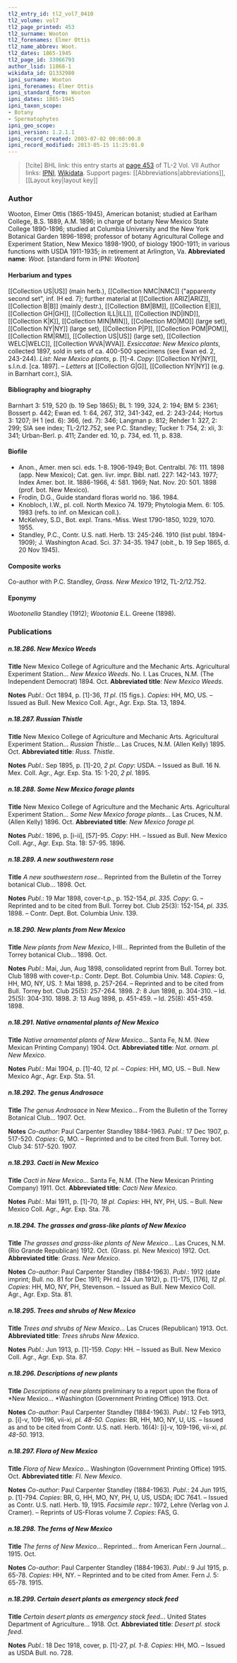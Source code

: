 ```yaml
---
tl2_entry_id: tl2_vol7_0410
tl2_volume: vol7
tl2_page_printed: 453
tl2_surname: Wooton
tl2_forenames: Elmer Ottis
tl2_name_abbrev: Woot.
tl2_dates: 1865-1945
tl2_page_id: 33066793
author_lsid: 11868-1
wikidata_id: Q1332980
ipni_surname: Wooton
ipni_forenames: Elmer Ottis
ipni_standard_form: Wooton
ipni_dates: 1865-1945
ipni_taxon_scope: 
- Botany
- Spermatophytes
ipni_geo_scope: 
ipni_version: 1.2.1.1
ipni_record_created: 2003-07-02 00:00:00.0
ipni_record_modified: 2013-05-15 11:25:01.0
---
```


> [!cite] BHL link: this entry starts at [page 453](https://www.biodiversitylibrary.org/page/33066793) of TL-2 Vol. VII
> Author links: [IPNI](https://www.ipni.org/a/11868-1), [Wikidata](https://www.wikidata.org/wiki/Q1332980). Support pages: [[Abbreviations|abbreviations]], [[Layout key|layout key]]

### Author

Wooton, Elmer Ottis (1865-1945), American botanist; studied at Earlham College, B.S. 1889, A.M. 1896; in charge of botany New Mexico State College 1890-1896; studied at Columbia University and the New York Botanical Garden 1896-1898; professor of botany Agricultural College and Experiment Station, New Mexico 1898-1900, of biology 1900-1911; in various functions with USDA 1911-1935; in retirement at Arlington, Va. 
**Abbreviated name**: *Woot.* \[standard form in IPNI: *Wooton*\]

#### Herbarium and types

[[Collection US|US]] (main herb.), [[Collection NMC|NMC]] ("apparenty second set", inf. IH ed. 7); further material at [[Collection ARIZ|ARIZ]], [[Collection B|B]] (mainly destr.), [[Collection BM|BM]], [[Collection E|E]], [[Collection GH|GH]], [[Collection ILL|ILL]], [[Collection IND|IND]], [[Collection K|K]], [[Collection MIN|MIN]], [[Collection MO|MO]] (large set), [[Collection NY|NY]] (large set), [[Collection P|P]], [[Collection POM|POM]], [[Collection RM|RM]], [[Collection US|US]] (large set), [[Collection WELC|WELC]], [[Collection WVA|WVA]].
*Exsiccatae*: *New Mexico plants*, collected 1897, sold in sets of ca. 400-500 specimens (see Ewan ed. 2, 243-244). *List*: *New Mexico plants*, p. \[1\]-4. *Copy*: [[Collection NY|NY]], s.l.n.d. \[ca. 1897\]. – *Letters* at [[Collection G|G]], [[Collection NY|NY]] (e.g. in Barnhart corr.), SIA.

#### Bibliography and biography

Barnhart 3: 519, 520 (b. 19 Sep 1865); BL 1: 199, 324, 2: 194; BM 5: 2361; Bossert p. 442; Ewan ed. 1: 64, 267, 312, 341-342, ed. 2: 243-244; Hortus 3: 1207; IH 1 (ed. 6): 366, (ed. 7): 346; Langman p. 812; Rehder 1: 327, 2: 299; SIA see index; TL-2/12.752, see P.C. Standley; Tucker 1: 754, 2: xli, 3: 341; Urban-Berl. p. 411; Zander ed. 10, p. 734, ed. 11, p. 838.

#### Biofile

- Anon., Amer. men sci. eds. 1-8. 1906-1949; Bot. Centralbl. 76: 111. 1898 (app. New Mexico); Cat. gen. livr. impr. Bibl. natl. 227: 142-143. 1977; Index Amer. bot. lit. 1886-1966, 4: 581. 1969; Nat. Nov. 20: 501. 1898 (prof. bot. New Mexico).
- Frodin, D.G., Guide standard floras world no. 186. 1984.
- Knobloch, I.W., pl. coll. North Mexico 74. 1979; Phytologia Mem. 6: 105. 1983 (refs. to inf. on Mexican coll.).
- McKelvey, S.D., Bot. expl. Trans.-Miss. West 1790-1850, 1029, 1070. 1955.
- Standley, P.C., Contr. U.S. natl. Herb. 13: 245-246. 1910 (list publ. 1894-1909); J. Washington Acad. Sci. 37: 34-35. 1947 (obit., b. 19 Sep 1865, d. 20 Nov 1945).

#### Composite works

Co-author with P.C. Standley, *Grass. New Mexico* 1912, TL-2/12.752.

#### Eponymy

*Wootonella* Standley (1912); *Wootonia* E.L. Greene (1898).

### Publications

##### n.18.286. New Mexico Weeds

**Title**
New Mexico College of Agriculture and the Mechanic Arts. Agricultural Experiment Station... *New Mexico Weeds*. No. I. Las Cruces, N.M. (The Independent Democrat) 1894. Oct.
**Abbreviated title**: *New Mexico Weeds*.

**Notes**
*Publ*.: Oct 1894, p. \[1\]-36, *11 pl*. (15 figs.). *Copies*: HH, MO, US. – Issued as Bull. New Mexico Coll. Agr., Agr. Exp. Sta. 13, 1894.

##### n.18.287. Russian Thistle

**Title**
New Mexico College of Agriculture and Mechanic Arts. Agricultural Experiment Station... *Russian Thistle*... Las Cruces, N.M. (Allen Kelly) 1895. Oct.
**Abbreviated title**: *Russ. Thistle*.

**Notes**
*Publ*.: Sep 1895, p. \[1\]-20, *2 pl. Copy*: USDA. – Issued as Bull. 16 N. Mex. Coll. Agr., Agr. Exp. Sta. 15: 1-20, *2 pl*. 1895.

##### n.18.288. Some New Mexico forage plants

**Title**
New Mexico College of Agriculture and the Mechanic Arts. Agricultural Experiment Station... *Some New Mexico forage plants*... Las Cruces, N.M. (Allen Kelly) 1896. Oct.
**Abbreviated title**: *New Mexico forage pl.*

**Notes**
*Publ*.: 1896, p. \[i-ii\], \[57\]-95. *Copy*: HH. – Issued as Bull. New Mexico Coll. Agr., Agr. Exp. Sta. 18: 57-95. 1896.

##### n.18.289. A new southwestern rose

**Title**
*A new southwestern rose*... Reprinted from the Bulletin of the Torrey botanical Club... 1898. Oct.

**Notes**
*Publ*.: 19 Mar 1898, cover-t.p., p. 152-154, *pl. 335. Copy*: G. – Reprinted and to be cited from Bull. Torrey bot. Club 25(3): 152-154, *pl. 335.* 1898. – Contr. Dept. Bot. Columbia Univ. 139.

##### n.18.290. New plants from New Mexico

**Title**
*New plants from New Mexico*, I-III... Reprinted from the Bulletin of the Torrey botanical Club... 1898. Oct.

**Notes**
*Publ*.: Mai, Jun, Aug 1898, consolidated reprint from Bull. Torrey bot. Club 1898 with cover-t.p.: Contr. Dept. Bot. Columbia Univ. 148. *Copies*: G, HH, MO, NY, US.
*1*: Mai 1898, p. 257-264. – Reprinted and to be cited from Bull. Torrey bot. Club 25(5): 257-264. 1898.
*2*: 8 Jun 1898, p. 304-310. – Id. 25(5): 304-310. 1898.
*3*: 13 Aug 1898, p. 451-459. – Id. 25(8): 451-459. 1898.

##### n.18.291. Native ornamental plants of New Mexico

**Title**
*Native ornamental plants of New Mexico*... Santa Fe, N.M. (New Mexican Printing Company) 1904. Oct.
**Abbreviated title**: *Nat. ornam. pl. New Mexico*.

**Notes**
*Publ*.: Mai 1904, p. \[1\]-40, *12 pl. – Copies*: HH, MO, US. – Bull. New Mexico Agr., Agr. Exp. Sta. 51.

##### n.18.292. The genus Androsace

**Title**
*The genus Androsace* in New Mexico... From the Bulletin of the Torrey Botanical Club... 1907. Oct.

**Notes**
*Co-author*: Paul Carpenter Standley 1884-1963.
*Publ*.: 17 Dec 1907, p. 517-520. *Copies*: G, MO. – Reprinted and to be cited from Bull. Torrey bot. Club 34: 517-520. 1907.

##### n.18.293. Cacti in New Mexico

**Title**
*Cacti in New Mexico*... Santa Fe, N.M. (The New Mexican Printing Company) 1911. Oct.
**Abbreviated title**: *Cacti New Mexico*.

**Notes**
*Publ*.: Mai 1911, p. \[1\]-70, *18 pl. Copies*: HH, NY, PH, US. – Bull. New Mexico Coll. Agr., Agr. Exp. Sta. 78.

##### n.18.294. The grasses and grass-like plants of New Mexico

**Title**
*The grasses and grass-like plants of New Mexico*... Las Cruces, N.M. (Rio Grande Republican) 1912. Oct. (Grass. pl. New Mexico) 1912. Oct.
**Abbreviated title**: *Grass. New Mexico*.

**Notes**
*Co-author*: Paul Carpenter Standley (1884-1963).
*Publ*.: 1912 (date imprint; Bull. no. 81 for Dec 1911; PH rd. 24 Jun 1912), p. \[1\]-175, \[176\], *12 pl. Copies*: HH, MO, NY, PH, Stevenson. – Issued as Bull. New Mexico Coll. Agr., Agr. Exp. Sta. 81.

##### n.18.295. Trees and shrubs of New Mexico

**Title**
*Trees and shrubs of New Mexico*... Las Cruces (Republican) 1913. Oct.
**Abbreviated title**: *Trees shrubs New Mexico*.

**Notes**
*Publ*.: Jun 1913, p. \[1\]-159. *Copy*: HH. – Issued as Bull. New Mexico Coll. Agr., Agr. Exp. Sta. 87.

##### n.18.296. Descriptions of new plants

**Title**
*Descriptions of new plants* preliminary to a report upon the flora of *New Mexico... *Washington (Government Printing Office) 1913. Oct.

**Notes**
*Co-author*: Paul Carpenter Standley (1884-1963).
*Publ*.: 12 Feb 1913, p. \[i\]-v, 109-196, vii-xi, *pl. 48-50. Copies*: BR, HH, MO, NY, U, US. – Issued as and to be cited from Contr. U.S. natl. Herb. 16(4): \[i\]-v, 109-196, vii-xi, *pl. 48-50.* 1913.

##### n.18.297. Flora of New Mexico

**Title**
*Flora of New Mexico*... Washington (Government Printing Office) 1915. Oct.
**Abbreviated title**: *Fl. New Mexico*.

**Notes**
*Co-author*: Paul Carpenter Standley (1884-1963).
*Publ*.: 24 Jun 1915, p. \[1\]-794. *Copies*: BR, G, HH, MO, NY, PH, U, US, USDA; IDC 7641. – Issued as Contr. U.S. natl. Herb. 19, 1915.
*Facsimile repr*.: 1972, Lehre (Verlag von J. Cramer). – Reprints of US-Floras volume 7.
*Copies*: FAS, G.

##### n.18.298. The ferns of New Mexico

**Title**
*The ferns of New Mexico*... Reprinted... from American Fern Journal... 1915. Oct.

**Notes**
*Co-author*: Paul Carpenter Standley (1884-1963).
*Publ*.: 9 Jul 1915, p. 65-78. *Copies*: HH, NY. – Reprinted and to be cited from Amer. Fern J. 5: 65-78. 1915.

##### n.18.299. Certain desert plants as emergency stock feed

**Title**
*Certain desert plants as emergency stock feed*... United States Department of Agriculture... 1918. Oct.
**Abbreviated title**: *Desert pl. stock feed*.

**Notes**
*Publ*.: 18 Dec 1918, cover, p. \[1\]-27, *pl. 1-8. Copies*: HH, MO. – Issued as USDA Bull. no. 728.

